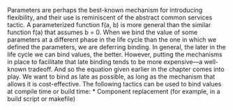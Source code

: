 Parameters are perhaps the best-known mechanism for introducing flexibility, and their use is reminiscent of the abstract common services tactic. A parameterized function f(a, b) is more general than the similar function f(a) that assumes b = 0. When we bind the value of some parameters at a different phase in the life cycle than the one in which we defined the parameters, we are deferring binding. In general, the later in the life cycle we can bind values, the better. However, putting the mechanisms in place to facilitate that late binding tends to be more expensive—a well-known tradeoff. And so the equation given earlier in the chapter comes into play. We want to bind as late as possible, as long as the mechanism that allows it is cost-effective. The following tactics can be used to bind values at compile time or build time: *  Component replacement (for example, in a build script or makefile)